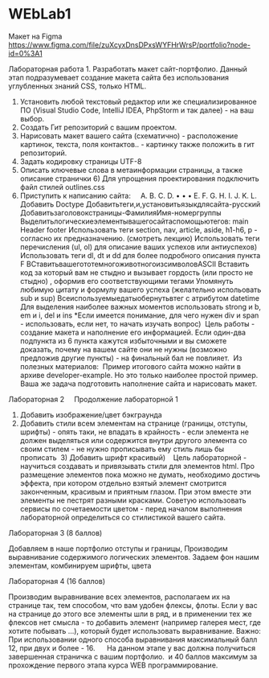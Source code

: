 # WEbLab1
Макет на Figma https://www.figma.com/file/zuXcyxDnsDPxsWYFHrWrsP/portfolio?node-id=0%3A1

Лабораторная работа 1. Разработать макет сайт-портфолио.
Данный этап подразумевает создание макета сайта без использования углубленных знаний CSS, только HTML. 
 
1) Установить любой текстовый редактор или же специализированное ПО (Visual Studio Code, IntelliJ IDEA, PhpStorm и так далее) - на ваш выбор. 
2) Создать Гит репозиторий с вашим проектом. 
3) Нарисовать макет вашего сайта (схематично) - расположение картинок, текста, поля контактов.. - картинку также положить в гит репозиторий.
4) Задать кодировку страницы UTF-8
5) Описать ключевые слова в метаинформации страницы, а также описание странички 6) Для упрощения проектирования подключить файл стилей outlines.css 
6) Приступить к написанию сайта:
 
 
A. B. C. D.
• • •
E.
F.
G. H. I.
J.
K. L.
Добавить Doctype Добавитьтеги<html>,<head>и<body>,установитьязыкдлясайта-русский Добавитьзаголовокстраницы-ФамилияИмя-номергруппы Выделитьлогическиеэлементывашегосайтаспомощьютегов:
main
Header
footer
Использовать теги section, nav, article, aside, h1-h6, p - согласно их предназначению. (смотреть лекцию)
Использовать теги перечисления (ul, ol) для описание ваших успехов или антиуспехов)
Использовать теги dl, dt и dd для более подробного описания пункта F ВСтавитьвашегототемногоживотногоизсимволовASCII
Вставить код за который вам не стыдно и вызывает гордость (или просто не стыдно) , оформив его соответствующими тегами
Упомянуть любимую цитату и формулу вашего успеха (желательно испольовать sub и sup)
Всеиспользуемыедатыобернутьвтег
<time> с атрибутом datetime
 Для выделения наиболее важных моментов использовать strong и b, em и i, del и ins
 *Если имеется понимание, для чего нужен div и span - использовать, если нет, то начать
 изучать вопрос) 
 Цель работы - создание макета и наполнение его информацией. Если один-два подпункта
 из 6 пункта кажутся избыточными и вы сможете доказать, почему на вашем сайте они не
 нужны (возможно предложив другие пункты) - на финальный бал не повлияет. 
 Из полезных материалов: 
 Пример итогового сайта можно найти в архиве developer-example. Но это только наиболее
 простой пример. Ваша же задача подготовить наполнение сайта и нарисовать макет.
 
 
 Лабораторная 2    
Продолжение лабораторной 1   
1) Добавить изображение/цвет бэкграунда 
2) Добавить стили всем элементам на странице (границы, отступы, шрифты) - опять таки, не впадать в крайность - если элемента не должен выделяться или содержится внутри другого элемента со своим стилем - не нужно прописывать ему стиль лишь бы прописать  3) Добавить шрифт красивый) 
 
Цель лабораторной - научиться создавать и привязывать стили для элементов html. Про размещение элементов пока можно не думать, необходимо достичь эффекта, при котором отдельно взятый элемент смотрится законченным, красивым и приятным глазом. При этом вместе эти элементы не пестрят разными красками. Советую использовать сервисы по сочетаемости цветом - перед началом выполнения лабораторной определиться со стилистикой вашего сайта.

Лабораторная 3 (8 баллов)  

Добавляем в наше портфолио отступы и границы, Производим выравнивание содержимого логических элементов. Задаем фон нашим элементам, комбинируем шрифты, цвета 
 
 
Лабораторная 4 (16 баллов)
 
 
Производим выравнивание всех элементов, располагаем их на странице так, тем способом, что вам удобен флексы, флоты. Если у вас на странице до этого все элементы шли в ряд, и в применении тех же флексов нет смысла - то добавить элемент (например галерея мест, где хотите побывать ...), который будет использовать выравнивание.
Важно: При использовании одного способа выравнивания максимальный балл 12, при двух и более - 16. 
 
 
На данном этапе у вас должна получиться завершенная страничка с вашим портфолио.  и 40 баллов максимум за прохождение первого этапа курса WEB программирование. 
